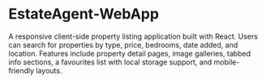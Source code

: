 # EstateAgent-WebApp
A responsive client-side property listing application built with React. Users can search for properties by type, price, bedrooms, date added, and location. Features include property detail pages, image galleries, tabbed info sections, a favourites list with local storage support, and mobile-friendly layouts.
